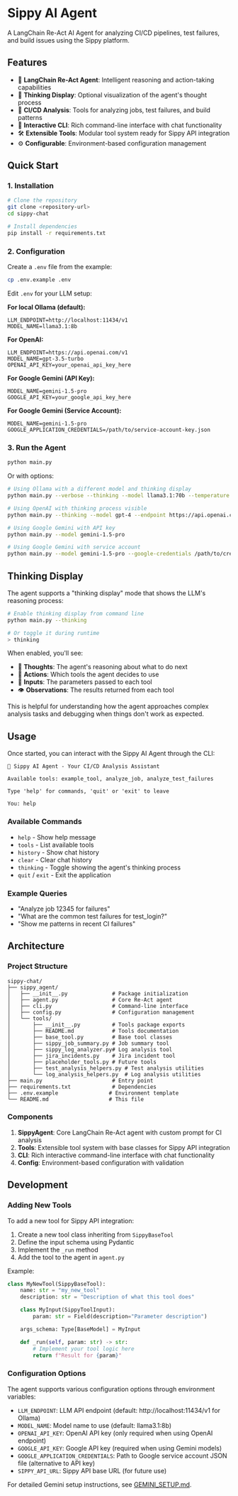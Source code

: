 # Sippy AI Agent

A LangChain Re-Act AI Agent for analyzing CI/CD pipelines, test failures, and build issues using the Sippy platform.

## Features

- 🤖 **LangChain Re-Act Agent**: Intelligent reasoning and action-taking capabilities
- 🧠 **Thinking Display**: Optional visualization of the agent's thought process
- 🔧 **CI/CD Analysis**: Tools for analyzing jobs, test failures, and build patterns
- 💬 **Interactive CLI**: Rich command-line interface with chat functionality
- 🛠️ **Extensible Tools**: Modular tool system ready for Sippy API integration
- ⚙️ **Configurable**: Environment-based configuration management

## Quick Start

### 1. Installation

```bash
# Clone the repository
git clone <repository-url>
cd sippy-chat

# Install dependencies
pip install -r requirements.txt
```

### 2. Configuration

Create a `.env` file from the example:

```bash
cp .env.example .env
```

Edit `.env` for your LLM setup:

**For local Ollama (default):**
```env
LLM_ENDPOINT=http://localhost:11434/v1
MODEL_NAME=llama3.1:8b
```

**For OpenAI:**
```env
LLM_ENDPOINT=https://api.openai.com/v1
MODEL_NAME=gpt-3.5-turbo
OPENAI_API_KEY=your_openai_api_key_here
```

**For Google Gemini (API Key):**
```env
MODEL_NAME=gemini-1.5-pro
GOOGLE_API_KEY=your_google_api_key_here
```

**For Google Gemini (Service Account):**
```env
MODEL_NAME=gemini-1.5-pro
GOOGLE_APPLICATION_CREDENTIALS=/path/to/service-account-key.json
```

### 3. Run the Agent

```bash
python main.py
```

Or with options:

```bash
# Using Ollama with a different model and thinking display
python main.py --verbose --thinking --model llama3.1:70b --temperature 0.2

# Using OpenAI with thinking process visible
python main.py --thinking --model gpt-4 --endpoint https://api.openai.com/v1

# Using Google Gemini with API key
python main.py --model gemini-1.5-pro

# Using Google Gemini with service account
python main.py --model gemini-1.5-pro --google-credentials /path/to/credentials.json
```

## Thinking Display

The agent supports a "thinking display" mode that shows the LLM's reasoning process:

```bash
# Enable thinking display from command line
python main.py --thinking

# Or toggle it during runtime
> thinking
```

When enabled, you'll see:
- 💭 **Thoughts**: The agent's reasoning about what to do next
- 🔧 **Actions**: Which tools the agent decides to use
- 📝 **Inputs**: The parameters passed to each tool
- 👁️ **Observations**: The results returned from each tool

This is helpful for understanding how the agent approaches complex analysis tasks and debugging when things don't work as expected.

## Usage

Once started, you can interact with the Sippy AI Agent through the CLI:

```
🔧 Sippy AI Agent - Your CI/CD Analysis Assistant

Available tools: example_tool, analyze_job, analyze_test_failures

Type 'help' for commands, 'quit' or 'exit' to leave

You: help
```

### Available Commands

- `help` - Show help message
- `tools` - List available tools
- `history` - Show chat history
- `clear` - Clear chat history
- `thinking` - Toggle showing the agent's thinking process
- `quit` / `exit` - Exit the application

### Example Queries

- "Analyze job 12345 for failures"
- "What are the common test failures for test_login?"
- "Show me patterns in recent CI failures"

## Architecture

### Project Structure

```
sippy-chat/
├── sippy_agent/
│   ├── __init__.py              # Package initialization
│   ├── agent.py                 # Core Re-Act agent
│   ├── cli.py                   # Command-line interface
│   ├── config.py                # Configuration management
│   └── tools/
│       ├── __init__.py          # Tools package exports
│       ├── README.md            # Tools documentation
│       ├── base_tool.py         # Base tool classes
│       ├── sippy_job_summary.py # Job summary tool
│       ├── sippy_log_analyzer.py# Log analysis tool
│       ├── jira_incidents.py    # Jira incident tool
│       ├── placeholder_tools.py # Future tools
│       ├── test_analysis_helpers.py # Test analysis utilities
│       └── log_analysis_helpers.py  # Log analysis utilities
├── main.py                      # Entry point
├── requirements.txt             # Dependencies
├── .env.example                # Environment template
└── README.md                   # This file
```

### Components

1. **SippyAgent**: Core LangChain Re-Act agent with custom prompt for CI analysis
2. **Tools**: Extensible tool system with base classes for Sippy API integration
3. **CLI**: Rich interactive command-line interface with chat functionality
4. **Config**: Environment-based configuration with validation

## Development

### Adding New Tools

To add a new tool for Sippy API integration:

1. Create a new tool class inheriting from `SippyBaseTool`
2. Define the input schema using Pydantic
3. Implement the `_run` method
4. Add the tool to the agent in `agent.py`

Example:

```python
class MyNewTool(SippyBaseTool):
    name: str = "my_new_tool"
    description: str = "Description of what this tool does"

    class MyInput(SippyToolInput):
        param: str = Field(description="Parameter description")

    args_schema: Type[BaseModel] = MyInput

    def _run(self, param: str) -> str:
        # Implement your tool logic here
        return f"Result for {param}"
```

### Configuration Options

The agent supports various configuration options through environment variables:

- `LLM_ENDPOINT`: LLM API endpoint (default: http://localhost:11434/v1 for Ollama)
- `MODEL_NAME`: Model name to use (default: llama3.1:8b)
- `OPENAI_API_KEY`: OpenAI API key (only required when using OpenAI endpoint)
- `GOOGLE_API_KEY`: Google API key (required when using Gemini models)
- `GOOGLE_APPLICATION_CREDENTIALS`: Path to Google service account JSON file (alternative to API key)
- `SIPPY_API_URL`: Sippy API base URL (for future use)

For detailed Gemini setup instructions, see [GEMINI_SETUP.md](GEMINI_SETUP.md).
